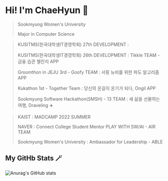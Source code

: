 # Hi! I'm ChaeHyun 🎈

> Sookmyung Women's University
>
> Major in Computer Science

> KUSITMS(한국대학생IT경영학회) 27th DEVELOPMENT :
> 
> KUSITMS(한국대학생IT경영학회) 26th DEVELOPMENT : Tikkle TEAM - 금융 습관 챌린지 APP 
>
> Groomthon in JEJU 3rd - Goofy TEAM : 서핑 뉴비를 위한 파도 알고리즘 APP
> 
> Kukathon 1st - Together Team : 당신의 온길이 온기가 되다, Ongil APP
>
> Sookmyung Software Hackathon(SMSH) - 13 TEAM : 새 삶을 선물하는 여행, Draveling ✈️

>  KAIST : MADCAMP 2022 SUMMER
> 
> NAVER : Connect College Student Mentor PLAY WITH SW/AI - AIR TEAM
> 
> Sookmyung Women's University : Ambassador for Leadership - ABLE 


<!--
**chaehyuns/chaehyuns** is a ✨ _special_ ✨ repository because its `README.md` (this file) appears on your GitHub profile.

Here are some ideas to get you started:

- 🔭 I’m currently working on ...
- 🌱 I’m currently learning ...
- 👯 I’m looking to collaborate on ...
- 🤔 I’m looking for help with ...
- 💬 Ask me about ...
- 📫 How to reach me: ...
- 😄 Pronouns: ...
- ⚡ Fun fact: ...
-->
<!-- 
[![Top Langs](https://github-readme-stats.vercel.app/api/top-langs/?username=chaehyuns&layout=compact)](https://github.com/chaehyuns/github-readme-stats)
 -->
 
 ## My GitHb Stats 🪄
![Anurag's GitHub stats](https://github-readme-stats.vercel.app/api?username=chaehyuns&show_icons=true&theme=dracula)


